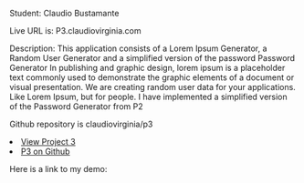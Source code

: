 Student: Claudio Bustamante

Live URL is: P3.claudiovirginia.com

Description: This application consists of a Lorem Ipsum Generator, a Random User Generator and a simplified version of the password Password Generator
			 In publishing and graphic design, lorem ipsum is a placeholder text commonly used to demonstrate the graphic elements of a document or visual presentation.
			 We are creating random user data for your applications. Like Lorem Ipsum, but for people.
			 I have implemented a simplified version of the Password Generator from P2
	
Github repository is claudiovirginia/p3	
	<li><a href='http://p3.claudiovirginia.com'>View Project 3</a>
	<li><a href='http://github.com/claudiovirginia/p3'>P3 on Github</a></li>
		
	
Here is a link to my demo: 